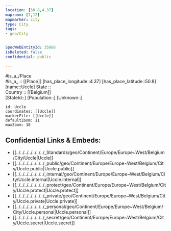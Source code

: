 ```yaml
---
location: [50.8,4.37] 
mapzoom: [7,12] 
mapmarker: city 
type: City
tags:
- geo/City


SpocWebEntityId: 35088
isDeleted: false
confidential: public

---
```

#is_a_/Place  
#is_a_ :: [[Place]] 
[has_place_longitude::4.37] 
[has_place_latitude::50.8] 
[name::Uccle] 
State ::  
Country :: [[Belgium]]  
[StateId::] 
[Population::] 
[Unknown::] 


```leaflet
id: Uccle
coordinates: [[Uccle]] 
markerFile: [[Uccle]] 
defaultZoom: 11 
maxZoom: 18
```


## Confidential Links & Embeds: 
- [[../../../../../../../_Standards/geo/Continent/Europe/Europe~West/Belgium/City/Uccle|Uccle]] 
- [[../../../../../../../_public/geo/Continent/Europe/Europe~West/Belgium/City/Uccle.public|Uccle.public]] 
- [[../../../../../../../_internal/geo/Continent/Europe/Europe~West/Belgium/City/Uccle.internal|Uccle.internal]] 
- [[../../../../../../../_protect/geo/Continent/Europe/Europe~West/Belgium/City/Uccle.protect|Uccle.protect]] 
- [[../../../../../../../_private/geo/Continent/Europe/Europe~West/Belgium/City/Uccle.private|Uccle.private]] 
- [[../../../../../../../_personal/geo/Continent/Europe/Europe~West/Belgium/City/Uccle.personal|Uccle.personal]] 
- [[../../../../../../../_secret/geo/Continent/Europe/Europe~West/Belgium/City/Uccle.secret|Uccle.secret]] 
